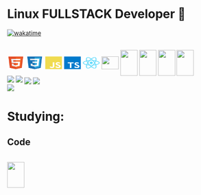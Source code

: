   # Linux FULLSTACK Developer :rocket:
[![wakatime](https://wakatime.com/badge/user/23c55239-999c-4c5b-b110-f53b26806031.svg)](https://wakatime.com/@23c55239-999c-4c5b-b110-f53b26806031)
  <div style="display: inline_block"><br>
    <img align="center" alt="HTML" height="30" width="40" src="https://raw.githubusercontent.com/devicons/devicon/master/icons/html5/html5-original.svg">
    <img align="center" alt="CSS" height="30" width="40" src="https://raw.githubusercontent.com/devicons/devicon/master/icons/css3/css3-original.svg">
    <img align="center" alt="Js" height="30" width="40" src="https://raw.githubusercontent.com/devicons/devicon/master/icons/javascript/javascript-plain.svg">
    <img align="center" alt="Ts" height="30" width="40" src="https://raw.githubusercontent.com/devicons/devicon/master/icons/typescript/typescript-plain.svg">
    <img align="center" alt="React" height="30" width="40" src="https://raw.githubusercontent.com/devicons/devicon/master/icons/react/react-original.svg">
    <img align="center" height="30" width="40" src="https://cdn.jsdelivr.net/gh/devicons/devicon/icons/angularjs/angularjs-original.svg" />
    <img align="center" src="https://cdn.jsdelivr.net/gh/devicons/devicon/icons/bash/bash-original.svg" height="60" width="40" />
    <img align="center" src="https://cdn.jsdelivr.net/gh/devicons/devicon/icons/java/java-original.svg" height="60" width="40" />
    <img align="center" src="https://cdn.jsdelivr.net/gh/devicons/devicon/icons/bulma/bulma-plain.svg" height="60" width="40" />
    <img align="center" src="https://cdn.jsdelivr.net/gh/devicons/devicon/icons/php/php-original.svg" height="60" width="40" />
  <div>  
  <img height="180em" src="https://github-readme-stats.vercel.app/api/top-langs/?username=LinuxMistery00&layout=compact&langs_count=16&theme=dark"/>
  <img height="180em" src="https://github-readme-stats.vercel.app/api?username=LinuxMistery00&theme=dark">
  <img align="center" height="180em" src="https://streak-stats.demolab.com/?user=LinuxMistery00&theme=dark"/>
  <img align="center" height="18em" src="https://komarev.com/ghpvc/?username=LinuxMistery00&color=blueviolet">
</div>
<div>
  <img src="https://cdn.dribbble.com/users/7094769/screenshots/16379061/media/27d863079a1c8955e2664197d600763d.gif" height="200em"/>
</div>
<h1>Studying:</h1>
<h2>Code</h2>
<div style="display: inline_block"><br>
  <img align="center" src="https://cdn.jsdelivr.net/gh/devicons/devicon/icons/php/php-original.svg" height="60" width="40" />
</div>
